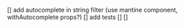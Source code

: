 [] add autocomplete in string filter (use mantine component, withAutocomplete props?)
[] add tests
[] 
[] 
